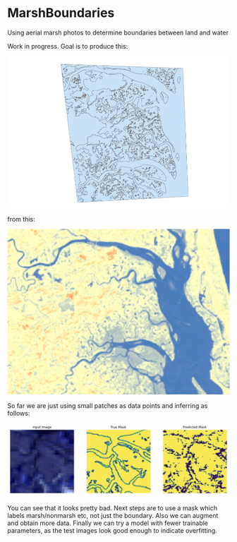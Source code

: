 # MarshBoundaries
Using aerial marsh photos to determine boundaries between land and water

Work in progress. Goal is to produce this:

<img src="plum_boundary.jpg"/>

from this:

<img src="plum_raw.jpg"/>

So far we are just using small patches as data points and inferring as follows:

<img src="1000-epochs.png"/>

You can see that it looks pretty bad. Next steps are to use a mask which labels marsh/nonmarsh etc, not just the boundary. Also we can augment and obtain more data. Finally we can try a model with fewer trainable parameters, as the test images look good enough to indicate overfitting.

